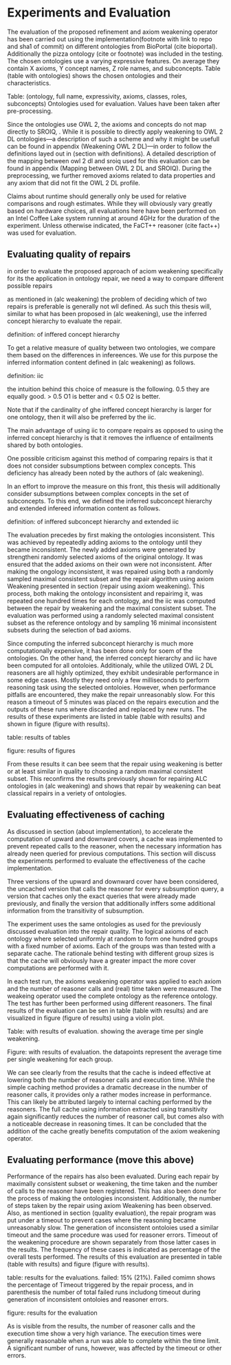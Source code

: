 # Experiments and Evaluation

The evaluation of the proposed refinement and axiom weakening operator has been carried out using the implementation(footnote with link to repo and sha1 of commit) on different ontologies from BioPortal (cite bioportal). Additionally the pizza ontology (cite or footnote) was included in the testing. The chosen ontologies use a varying expressive features. On average they contain X axioms, Y concept names, Z role names, and subconcepts. Table (table with ontologies) shows the chosen ontologies and their characteristics.

Table: (ontology, full name, expressivity, axioms, classes, roles, subconcepts) Ontologies used for evaluation. Values have been taken after pre-processing.

Since the ontologies use OWL 2, the axioms and concepts do not map directly to SROIQ, . While it is possible to directly apply weakening to OWL 2 DL ontologies—a description of such a scheme and why it might be usefull can be found in appendix (Weakening OWL 2 DL)—in order to follow the definitions layed out in (section with definitions). A detailed description of the mapping between owl 2 dl and sroiq used for this evaluation can be found in appendix (Mapping between OWL 2 DL and SROIQ). During the preprocessing, we further removed axioms related to data properties and any axiom that did not fit the OWL 2 DL profile.

Claims about runtime should generally only be used for relative comparisons and rough estimates. While they will obviously vary greatly based on hardware choices, all evaluations here have been performed on an Intel Coffee Lake system running at around 4GHz for the duration of the experiment. Unless otherwise indicated, the FaCT++ reasoner (cite fact++) was used for evaluation.

## Evaluating quality of repairs

in order to evaluate the proposed approach of aciom weakening specifically for its the application in ontology repair, we need a way to compare different possible repairs 

as mentioned in (alc weakening) the problem of deciding which of two repairs is preferable is generally not wll defined. As such this thesis will, similar to what has been proposed in (alc weakening), use the inferred concept hierarchy to evaluate the repair. 

definition: of inffered concept hierarchy

To get a relative measure of quality between two ontologies, we compare them based on the differences in infereences. We use for this purpose the inferred information content defined in (alc weakening) as follows.

definition: iic

the intuition behind this choice of measure is the following. 0.5 they are equally good. > 0.5 O1 is better and < 0.5 O2 is better.

Note that if the cardinality of ghe inffered concept hierarchy is larger for one ontology, then it will also be preferred by the iic.

The main advantage of using iic to compare repairs as opposed to using the inferred concept hierarchy is that it removes the influence of entailments shared by both ontologies.

One possible criticism against this method of comparing repairs is that it does not consider subsumptions between complex concepts. This deficiency has already been noted by the authors of (alc weakening).

In an effort to improve the measure on this front, this thesis will additionally consider subsumptions between complex concepts in the set of subconcepts. To this end, we defined the inferred subconcept hierarchy and extended infereed information content as follows.

definition: of inffered subconcept hierarchy and extended iic

The evaluation precedes by first making the ontologies inconsistent. This was achieved by repeatedly adding axioms 
to the ontology until they became inconsistent. The newly added axioms were generated by strengtheni randomly selected axioms of the original ontology. It was ensured that the added axioms on their own were not inconsistent. After making the ongology inconsistent, it was repaired using both a randomly sampled maximal consistent subset and the repair algorithm using axiom Weakening presented in section (repair using axiom weakening). This process, both making the ontology inconsistent and repairimg it, was repeated one hundred times for each ontology, and the iic was computed between the repair by weakening and the maximal consistent subset. The evaluation was performed using a randomly selected maximal consistent subset as the reference ontology and by sampling 16 minimal inconsistent subsets during the selection of bad axioms.

Since computing the inferred subconcept hierarchy is much more computationally expensive, it has been done only for soem of the ontologies. On the other hand, the inferred concept hierarchy and iic have been computed for all ontoloies. Additionaly, while the utilized OWL 2 DL reasoners are all highly optimized, they exhibit undesirable performance in some edge cases. Mostly they need only a few milliseconds to perform reasoning task using the selected ontoloies. However, when performance pitfalls are encountered, they make the repair unreasonably slow. For this reason a timeout of 5 minutes was placed on the repairs execution and the outputs of these runs where discarded and replaced by new runs. The results of these experiments are listed in table (table with results) and shown in figure (figure with results).

table: results of tables

figure: results of figures 

From these results it can bee seem that the repair using weakening is better or at least similar in quality to choosing a random maximal consistent subset. This reconfirms the results previously shown for repairing ALC ontologies in (alc weakening) and shows that repair by weakening can beat classical repairs in a veriety of ontologies. 

## Evaluating effectiveness of caching

As discussed in section (about implementation), to accelerate the computation of upward and downward covers, a cache was implemented to prevent repeated calls to the reasoner, when the necessary information has already neen queried for previous computations. This section will discuss the experiments performed to evaluate the effectiveness of the cache implementation.

Three versions of the upward and downward cover have been considered, the uncached version that calls the reasoner for every subsumption query, a version that caches only the exact queries that were already made previously, and finally the version that additionally inffers some additional information from the transitivity of subsumption.

The experiment uses the same ontologies as used for the previously discussed evaluation into the repair quality. The logical axioms of each ontology where selected uniformly at random to form one hundred groups with a fixed number of axioms. Each of the groups was than tested with a separate cache. The rationale behind testing with different group sizes is that the cache will obviously have a greater impact the more cover computations are performed with it.

In each test run, the axioms weakening operator was applied to each axiom and the number of reasoner calls and (real) time taken were measured. The weakeing operator used the complete ontology as the reference ontology. The test has further been performed using different reasoners. The final results of the evaluation can be sen in table (table with results) and are visualized in figure (figure of results) using a violin plot.

Table: with results of evaluation. showing the average time per single weakening.

Figure: with results of evaluation. the datapoints represent the average time per single weakening for each group.

We can see clearly from the results that the cache is indeed effective at lowering both the number of reasoner calls and execution time. While the simple caching method provides a dramatic decrease in the number of reasoner calls, it provides only a rather modes increase in performance. This can likely be attributed largely to internal caching performed by the reasoners. The full cache using information extracted using transitivity again significantly reduces the number of reasoner call, but comes also with a noticeable decrease in reasoning times. It can be concluded that the addition of the cache greatly benefits computation of the axiom weakening operator.

## Evaluating performance (move this above)

Performance of the repairs has also been evaluated. During each repair by maximally consistent subset or weakening, the time taken and the number of calls to the reasoner have been registered. This has also been done for the process of making the ontologies inconsistent. Additionally, the number of steps taken by the repair using axiom Weakening has been observed. Also, as mentioned in section (quality evaluation), the repair program was put under a timeout to prevent cases where the reasoning became unreasonably slow. The generation of inconsistent ontoloies used a similar timeout and the same procedure was used for reasoner errors. Timeout of the weakening procedure are shown separately from those latter cases in the results. The frequency of these cases is indicated as percentage of the overall tests performed. The results of this evaluation are presented in table (table with results) and figure (figure with results).

table: results for the evaluations. failed: 15% (21%). Failed comimn shows the percentage of Timeout triggered by the repair process, and in parenthesis the number of total failed runs includong timeout during generation of inconsistent ontoloies and reasoner errors.

figure: results for the evaluation

As is visible from the results, the number of reasoner calls and the execution time show a very high variance. The execution times were generally reasonable when a run was able to complete within the time limit. A significant number of runs, however, was affected by the timeout or other errors.
